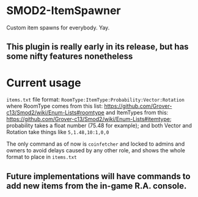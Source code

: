 # SMOD2-ItemSpawner
Custom item spawns for everybody. Yay.

## This plugin is really early in its release, but has some nifty features nonetheless

# Current usage

`items.txt` file format:
`RoomType:ItemType:Probability:Vector:Rotation` where RoomType comes from this list: https://github.com/Grover-c13/Smod2/wiki/Enum-Lists#roomtype and ItemTypes from this: https://github.com/Grover-c13/Smod2/wiki/Enum-Lists#itemtype; probability takes a float number (75.48 for example); and both Vector and Rotation take things like `5,1.48,10:1,0,0`

The only command as of now is `coinfetcher` and locked to admins and owners to avoid delays caused by any other role, and shows the whole format to place in `items.txt`

## Future implementations will have commands to add new items from the in-game R.A. console.
